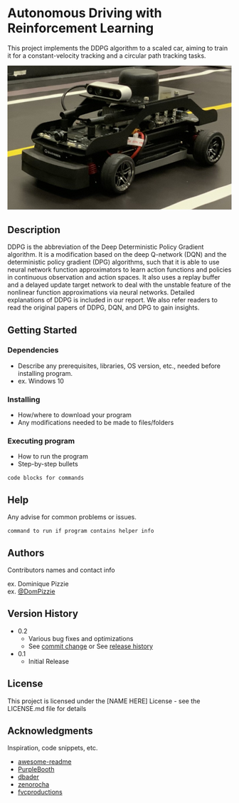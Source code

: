 
# Autonomous Driving with Reinforcement Learning 

This project implements the DDPG algorithm to a scaled car, aiming to train it for a constant-velocity tracking and a circular path tracking tasks.

![](Readme_file/QCar.jpg)

## Description

DDPG is the abbreviation of the Deep Deterministic Policy Gradient algorithm. It is a modification based on the deep Q-network (DQN) and the deterministic policy gradient (DPG) algorithms, such that it is able to use neural network function approximators to learn action functions and policies in continuous observation and action spaces. It also uses a replay buffer and a delayed update target network to deal with the unstable feature of the nonlinear function approximations via neural networks. Detailed explanations of DDPG is included in our report. We also refer readers to read the original papers of DDPG, DQN, and DPG to gain insights.

## Getting Started

### Dependencies

* Describe any prerequisites, libraries, OS version, etc., needed before installing program.
* ex. Windows 10

### Installing

* How/where to download your program
* Any modifications needed to be made to files/folders

### Executing program

* How to run the program
* Step-by-step bullets
```
code blocks for commands
```

## Help

Any advise for common problems or issues.
```
command to run if program contains helper info
```

## Authors

Contributors names and contact info

ex. Dominique Pizzie  
ex. [@DomPizzie](https://twitter.com/dompizzie)

## Version History

* 0.2
    * Various bug fixes and optimizations
    * See [commit change]() or See [release history]()
* 0.1
    * Initial Release

## License

This project is licensed under the [NAME HERE] License - see the LICENSE.md file for details

## Acknowledgments

Inspiration, code snippets, etc.
* [awesome-readme](https://github.com/matiassingers/awesome-readme)
* [PurpleBooth](https://gist.github.com/PurpleBooth/109311bb0361f32d87a2)
* [dbader](https://github.com/dbader/readme-template)
* [zenorocha](https://gist.github.com/zenorocha/4526327)
* [fvcproductions](https://gist.github.com/fvcproductions/1bfc2d4aecb01a834b46)